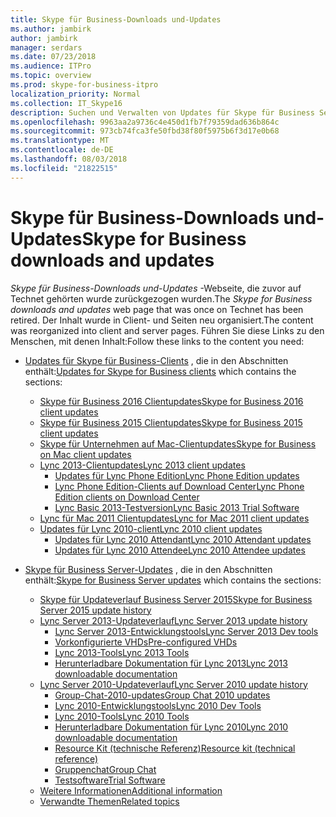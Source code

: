 ```yaml
---
title: Skype für Business-Downloads und-Updates
ms.author: jambirk
author: jambirk
manager: serdars
ms.date: 07/23/2018
ms.audience: ITPro
ms.topic: overview
ms.prod: skype-for-business-itpro
localization_priority: Normal
ms.collection: IT_Skype16
description: Suchen und Verwalten von Updates für Skype für Business Server oder Lync 2013. Verwenden Sie die Links, um weitere Informationen erhalten möchten, und klicken Sie dann die Updates herunterladen.
ms.openlocfilehash: 9963aa2a9736c4e450d1fb7f79359dad636b864c
ms.sourcegitcommit: 973cb74fca3fe50fbd38f80f5975b6f3d17e0b68
ms.translationtype: MT
ms.contentlocale: de-DE
ms.lasthandoff: 08/03/2018
ms.locfileid: "21822515"
---
```

# <a name="skype-for-business-downloads-and-updates"></a><span data-ttu-id="33326-104">Skype für Business-Downloads und-Updates</span><span class="sxs-lookup"><span data-stu-id="33326-104">Skype for Business downloads and updates</span></span> 

<span data-ttu-id="33326-105">_Skype für Business-Downloads und-Updates_ -Webseite, die zuvor auf Technet gehörten wurde zurückgezogen wurden.</span><span class="sxs-lookup"><span data-stu-id="33326-105">The _Skype for Business downloads and updates_ web page that was once on Technet has been retired.</span></span> <span data-ttu-id="33326-106">Der Inhalt wurde in Client- und Seiten neu organisiert.</span><span class="sxs-lookup"><span data-stu-id="33326-106">The content was reorganized into client and server pages.</span></span> <span data-ttu-id="33326-107">Führen Sie diese Links zu den Menschen, mit denen Inhalt:</span><span class="sxs-lookup"><span data-stu-id="33326-107">Follow these links to the content you need:</span></span>

- <span data-ttu-id="33326-108">[Updates für Skype für Business-Clients](sfb-client-updates.md) , die in den Abschnitten enthält:</span><span class="sxs-lookup"><span data-stu-id="33326-108">[Updates for Skype for Business clients](sfb-client-updates.md) which contains the sections:</span></span>
    - [<span data-ttu-id="33326-109">Skype für Business 2016 Clientupdates</span><span class="sxs-lookup"><span data-stu-id="33326-109">Skype for Business 2016 client updates</span></span>](sfb-client-updates.md#skype-for-business-2016-client-updates)
    - [<span data-ttu-id="33326-110">Skype für Business 2015 Clientupdates</span><span class="sxs-lookup"><span data-stu-id="33326-110">Skype for Business 2015 client updates</span></span>](sfb-client-updates.md#skype-for-business-2015-client-updates)
    - [<span data-ttu-id="33326-111">Skype für Unternehmen auf Mac-Clientupdates</span><span class="sxs-lookup"><span data-stu-id="33326-111">Skype for Business on Mac client updates</span></span>](sfb-client-updates.md#skype-for-business-on-mac-client-updates)
    - [<span data-ttu-id="33326-112">Lync 2013-Clientupdates</span><span class="sxs-lookup"><span data-stu-id="33326-112">Lync 2013 client updates</span></span>](sfb-client-updates.md#lync-2013-client-updates)
        - [<span data-ttu-id="33326-113">Updates für Lync Phone Edition</span><span class="sxs-lookup"><span data-stu-id="33326-113">Lync Phone Edition updates</span></span>](sfb-client-updates.md#lync-phone-edition-updates)
        - [<span data-ttu-id="33326-114">Lync Phone Edition-Clients auf Download Center</span><span class="sxs-lookup"><span data-stu-id="33326-114">Lync Phone Edition clients on Download Center</span></span>](sfb-client-updates.md#lync-phone-edition-clients-on-download-center)
        - [<span data-ttu-id="33326-115">Lync Basic 2013-Testversion</span><span class="sxs-lookup"><span data-stu-id="33326-115">Lync Basic 2013 Trial Software</span></span>](sfb-client-updates.md#trial-software)
    - [<span data-ttu-id="33326-116">Lync für Mac 2011 Clientupdates</span><span class="sxs-lookup"><span data-stu-id="33326-116">Lync for Mac 2011 client updates</span></span>](sfb-client-updates.md#lync-for-mac-2011-client-updates)
    - [<span data-ttu-id="33326-117">Updates für Lync 2010-client</span><span class="sxs-lookup"><span data-stu-id="33326-117">Lync 2010 client updates</span></span>](sfb-client-updates.md#lync-2010-client-updates)
        - [<span data-ttu-id="33326-118">Updates für Lync 2010 Attendant</span><span class="sxs-lookup"><span data-stu-id="33326-118">Lync 2010 Attendant updates</span></span>](sfb-client-updates.md#lync-2010-attendant-updates)
        - [<span data-ttu-id="33326-119">Updates für Lync 2010 Attendee</span><span class="sxs-lookup"><span data-stu-id="33326-119">Lync 2010 Attendee updates</span></span>](sfb-client-updates.md#lync-2010-attendee-updates) 

- <span data-ttu-id="33326-120">[Skype für Business Server-Updates](sfb-server-updates.md) , die in den Abschnitten enthält:</span><span class="sxs-lookup"><span data-stu-id="33326-120">[Skype for Business Server updates](sfb-server-updates.md) which  contains the sections:</span></span>
    - [<span data-ttu-id="33326-121">Skype für Updateverlauf Business Server 2015</span><span class="sxs-lookup"><span data-stu-id="33326-121">Skype for Business Server 2015 update history</span></span>](sfb-server-updates.md#skype-for-business-server-2015-update-history)
    - [<span data-ttu-id="33326-122">Lync Server 2013-Updateverlauf</span><span class="sxs-lookup"><span data-stu-id="33326-122">Lync Server 2013 update history</span></span>](sfb-server-updates.md#lync-server-2013-update-history)
        - [<span data-ttu-id="33326-123">Lync Server 2013-Entwicklungstools</span><span class="sxs-lookup"><span data-stu-id="33326-123">Lync Server 2013 Dev tools</span></span>](sfb-server-updates.md#lync-server-2013-dev-tools)
        - [<span data-ttu-id="33326-124">Vorkonfigurierte VHDs</span><span class="sxs-lookup"><span data-stu-id="33326-124">Pre-configured VHDs</span></span>](sfb-server-updates.md#pre-configured-vhds)
        - [<span data-ttu-id="33326-125">Lync 2013-Tools</span><span class="sxs-lookup"><span data-stu-id="33326-125">Lync 2013 Tools</span></span>](sfb-server-updates.md#lync-2013-tools)
        - [<span data-ttu-id="33326-126">Herunterladbare Dokumentation für Lync 2013</span><span class="sxs-lookup"><span data-stu-id="33326-126">Lync 2013 downloadable documentation</span></span>](sfb-server-updates.md#lync-2013-downloadable-documentation)
    - [<span data-ttu-id="33326-127">Lync Server 2010-Updateverlauf</span><span class="sxs-lookup"><span data-stu-id="33326-127">Lync Server 2010 update history</span></span>](sfb-server-updates.md#lync-server-2010-update-history)
        - [<span data-ttu-id="33326-128">Group-Chat-2010-updates</span><span class="sxs-lookup"><span data-stu-id="33326-128">Group Chat 2010 updates</span></span>](sfb-server-updates.md#group-chat-2010-updates)
        - [<span data-ttu-id="33326-129">Lync 2010-Entwicklungstools</span><span class="sxs-lookup"><span data-stu-id="33326-129">Lync 2010 Dev Tools</span></span>](sfb-server-updates.md#lync-2010-dev-tools)
        - [<span data-ttu-id="33326-130">Lync 2010-Tools</span><span class="sxs-lookup"><span data-stu-id="33326-130">Lync 2010 Tools</span></span>](sfb-server-updates.md#lync-2010-tools)
        - [<span data-ttu-id="33326-131">Herunterladbare Dokumentation für Lync 2010</span><span class="sxs-lookup"><span data-stu-id="33326-131">Lync 2010 downloadable documentation</span></span>](sfb-server-updates.md#lync-2010-downloadable-documentation)
        - [<span data-ttu-id="33326-132">Resource Kit (technische Referenz)</span><span class="sxs-lookup"><span data-stu-id="33326-132">Resource kit (technical reference)</span></span>](sfb-server-updates.md#resource-kit-technical-reference)
        - [<span data-ttu-id="33326-133">Gruppenchat</span><span class="sxs-lookup"><span data-stu-id="33326-133">Group Chat</span></span>](sfb-server-updates.md#group-chat)
        - [<span data-ttu-id="33326-134">Testsoftware</span><span class="sxs-lookup"><span data-stu-id="33326-134">Trial Software</span></span>](sfb-server-updates.md#trial-software)
    - [<span data-ttu-id="33326-135">Weitere Informationen</span><span class="sxs-lookup"><span data-stu-id="33326-135">Additional information</span></span>](sfb-server-updates.md#additional-information)
    - [<span data-ttu-id="33326-136">Verwandte Themen</span><span class="sxs-lookup"><span data-stu-id="33326-136">Related topics</span></span>](sfb-server-updates.md#related-topics) 
